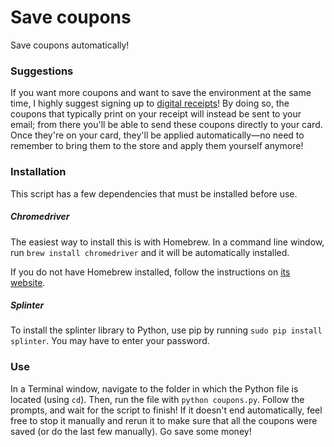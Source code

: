 # Save coupons
Save coupons automatically!

### Suggestions
If you want more coupons and want to save the environment at the same time, I highly suggest signing up to [digital receipts](https://www.cvs.com/content/digital-receipt "CVS Digital Receipts")! By doing so, the coupons that typically print on your receipt will instead be sent to your email; from there you'll be able to send these coupons directly to your card. Once they're on your card, they'll be applied automatically—no need to remember to bring them to the store and apply them yourself anymore!

### Installation
This script has a few dependencies that must be installed before use.

##### Chromedriver
The easiest way to install this is with Homebrew. In a command line window, run `brew install chromedriver` and it will be automatically installed.

If you do not have Homebrew installed, follow the instructions on [its website](https://brew.sh/ "Homebrew").

##### Splinter
To install the splinter library to Python, use pip by running `sudo pip install splinter`. You may have to enter your password.

### Use
In a Terminal window, navigate to the folder in which the Python file is located (using `cd`). Then, run the file with `python coupons.py`. Follow the prompts, and wait for the script to finish! If it doesn't end automatically, feel free to stop it manually and rerun it to make sure that all the coupons were saved (or do the last few manually). Go save some money!
